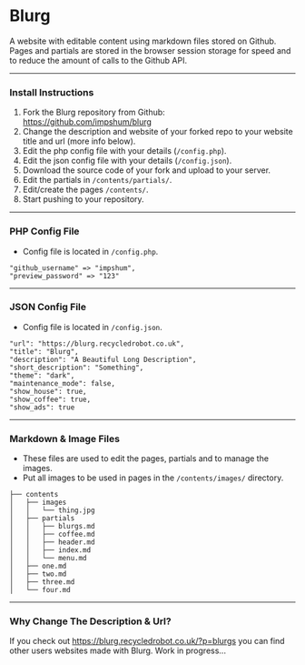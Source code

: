 # Blurg

A website with editable content using markdown files stored on Github. Pages and partials are stored in the browser session storage for speed and to reduce the amount of calls to the Github API.

* * *

### Install Instructions

1.  Fork the Blurg repository from Github: <https://github.com/impshum/blurg>
2.  Change the description and website of your forked repo to your website title and url (more info below).
3.  Edit the php config file with your details (`/config.php`).
3.  Edit the json config file with your details (`/config.json`).
4.  Download the source code of your fork and upload to your server.
5.  Edit the partials in `/contents/partials/`.
6.  Edit/create the pages `/contents/`.
7.  Start pushing to your repository.

* * *

### PHP Config File

-   Config file is located in `/config.php`.

```
"github_username" => "impshum",
"preview_password" => "123"
```

* * *

### JSON Config File

-   Config file is located in `/config.json`.

```
"url": "https://blurg.recycledrobot.co.uk",
"title": "Blurg",
"description": "A Beautiful Long Description",
"short_description": "Something",
"theme": "dark",
"maintenance_mode": false,
"show_house": true,
"show_coffee": true,
"show_ads": true
```

* * *

### Markdown & Image Files

-   These files are used to edit the pages, partials and to manage the images.
-   Put all images to be used in pages in the `/contents/images/` directory.

```
├── contents
│   ├── images
│   │   └── thing.jpg
│   ├── partials
│   │   ├── blurgs.md
│   │   ├── coffee.md
│   │   ├── header.md
│   │   ├── index.md
│   │   └── menu.md
│   ├── one.md
│   ├── two.md
│   ├── three.md
│   └── four.md

```

* * *

### Why Change The Description & Url?

If you check out https://blurg.recycledrobot.co.uk/?p=blurgs you can find other users websites made with Blurg. Work in progress...
